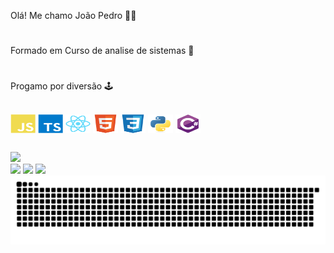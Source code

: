Olá! Me chamo João Pedro  🧑‍💻
#
Formado em Curso de analise de sistemas 👾
#
Progamo por diversão 🕹️
 
<div style="display: inline_block"><br>
<img align="center" alt="Rafa-Js" height="30" width="40" src="https://raw.githubusercontent.com/devicons/devicon/master/icons/javascript/javascript-plain.svg">
<img align="center" alt="Rafa-Ts" height="30" width="40" src="https://raw.githubusercontent.com/devicons/devicon/master/icons/typescript/typescript-plain.svg">
<img align="center" alt="Rafa-React" height="30" width="40" src="https://raw.githubusercontent.com/devicons/devicon/master/icons/react/react-original.svg">
<img align="center" alt="Rafa-HTML" height="30" width="40" src="https://raw.githubusercontent.com/devicons/devicon/master/icons/html5/html5-original.svg">
<img align="center" alt="Rafa-CSS" height="30" width="40" src="https://raw.githubusercontent.com/devicons/devicon/master/icons/css3/css3-original.svg">
<img align="center" alt="Rafa-Python" height="30" width="40" src="https://raw.githubusercontent.com/devicons/devicon/master/icons/python/python-original.svg">
<img align="center" alt="Rafa-Csharp" height="30" width="40" src="https://raw.githubusercontent.com/devicons/devicon/master/icons/csharp/csharp-original.svg">
</div>
 
##
 
<picture>
<source
    srcset="https://github-readme-stats.vercel.app/api?username=jp280208&show_icons=true&theme=dark"
    media="(prefers-color-scheme: dark)"
  />
<source
    srcset="https://github-readme-stats.vercel.app/api?username=jp280208&show_ic=true"
    media="(prefers-color-scheme: light), (prefers-color-scheme: no-preference)"
  />
<img src="https://github-readme-stats.vercel.app/api?username=anuraghazra&show_icons=true" />
</picture>
 
 
<div> 
<a href="@jp.sxz07" target="_blank"><img src="https://img.shields.io/badge/-Instagram-%23E4405F?style=for-the-badge&logo=instagram&logoColor=white" target="_blank"></a>
<a href="hpbx8619" target="_blank"><img src="https://img.shields.io/badge/Discord-7289DA?style=for-the-badge&logo=discord&logoColor=white" target="_blank"></a> 
<a href = "jc642153@gmail.com"><img src="https://img.shields.io/badge/-Gmail-%23333?style=for-the-badge&logo=gmail&logoColor=white" target="_blank"></a>
 
</div>

<picture>
  <source media="(prefers-color-scheme: dark)" srcset="https://raw.githubusercontent.com/jp280208/jp280208/output/github-contribution-grid-snake-dark.svg">
  <source media="(prefers-color-scheme: light)" srcset="https://raw.githubusercontent.com/jp280208/jp280208/output/github-contribution-grid-snake.svg">
  <img alt="github contribution grid snake animation" src="https://raw.githubusercontent.com/jp280208/jp280208/output/github-contribution-grid-snake.svg">
</picture>
